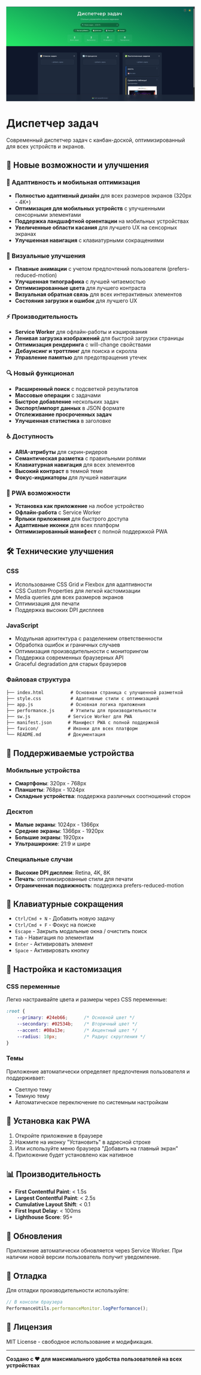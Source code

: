 ![](https://raw.githubusercontent.com/SerGioPlay01/task-manager-ru/refs/heads/main/ghgcgfc.png)

# Диспетчер задач

Современный диспетчер задач с канбан-доской, оптимизированный для всех устройств и экранов.

## 🚀 Новые возможности и улучшения

### 📱 Адаптивность и мобильная оптимизация
- **Полностью адаптивный дизайн** для всех размеров экранов (320px - 4K+)
- **Оптимизация для мобильных устройств** с улучшенными сенсорными элементами
- **Поддержка ландшафтной ориентации** на мобильных устройствах
- **Увеличенные области касания** для лучшего UX на сенсорных экранах
- **Улучшенная навигация** с клавиатурными сокращениями

### 🎨 Визуальные улучшения
- **Плавные анимации** с учетом предпочтений пользователя (prefers-reduced-motion)
- **Улучшенная типографика** с лучшей читаемостью
- **Оптимизированные цвета** для лучшего контраста
- **Визуальная обратная связь** для всех интерактивных элементов
- **Состояния загрузки и ошибок** для лучшего UX

### ⚡ Производительность
- **Service Worker** для офлайн-работы и кэширования
- **Ленивая загрузка изображений** для быстрой загрузки страницы
- **Оптимизация рендеринга** с will-change свойствами
- **Дебаунсинг и троттлинг** для поиска и скролла
- **Управление памятью** для предотвращения утечек

### 🔍 Новый функционал
- **Расширенный поиск** с подсветкой результатов
- **Массовые операции** с задачами
- **Быстрое добавление** нескольких задач
- **Экспорт/импорт данных** в JSON формате
- **Отслеживание просроченных задач**
- **Улучшенная статистика** в заголовке

### ♿ Доступность
- **ARIA-атрибуты** для скрин-ридеров
- **Семантическая разметка** с правильными ролями
- **Клавиатурная навигация** для всех элементов
- **Высокий контраст** в темной теме
- **Фокус-индикаторы** для лучшей навигации

### 📱 PWA возможности
- **Установка как приложение** на любое устройство
- **Офлайн-работа** с Service Worker
- **Ярлыки приложения** для быстрого доступа
- **Адаптивные иконки** для всех платформ
- **Оптимизированный манифест** с полной поддержкой PWA

## 🛠 Технические улучшения

### CSS
- Использование CSS Grid и Flexbox для адаптивности
- CSS Custom Properties для легкой кастомизации
- Media queries для всех размеров экранов
- Оптимизация для печати
- Поддержка высоких DPI дисплеев

### JavaScript
- Модульная архитектура с разделением ответственности
- Обработка ошибок и граничных случаев
- Оптимизация производительности с мониторингом
- Поддержка современных браузерных API
- Graceful degradation для старых браузеров

### Файловая структура
```
├── index.html          # Основная страница с улучшенной разметкой
├── style.css           # Адаптивные стили с оптимизацией
├── app.js              # Основная логика приложения
├── performance.js      # Утилиты для производительности
├── sw.js              # Service Worker для PWA
├── manifest.json      # Манифест PWA с полной поддержкой
├── favicon/           # Иконки для всех платформ
└── README.md          # Документация
```

## 📱 Поддерживаемые устройства

### Мобильные устройства
- **Смартфоны**: 320px - 768px
- **Планшеты**: 768px - 1024px
- **Складные устройства**: поддержка различных соотношений сторон

### Десктоп
- **Малые экраны**: 1024px - 1366px
- **Средние экраны**: 1366px - 1920px
- **Большие экраны**: 1920px+
- **Ультраширокие**: 21:9 и шире

### Специальные случаи
- **Высокие DPI дисплеи**: Retina, 4K, 8K
- **Печать**: оптимизированные стили для печати
- **Ограниченная подвижность**: поддержка prefers-reduced-motion

## 🎯 Клавиатурные сокращения

- `Ctrl/Cmd + N` - Добавить новую задачу
- `Ctrl/Cmd + F` - Фокус на поиске
- `Escape` - Закрыть модальные окна / очистить поиск
- `Tab` - Навигация по элементам
- `Enter` - Активировать элемент
- `Space` - Активировать кнопку

## 🔧 Настройка и кастомизация

### CSS переменные
Легко настраивайте цвета и размеры через CSS переменные:

```css
:root {
    --primary: #24eb66;      /* Основной цвет */
    --secondary: #02534b;    /* Вторичный цвет */
    --accent: #08a13e;       /* Акцентный цвет */
    --radius: 10px;          /* Радиус скругления */
}
```

### Темы
Приложение автоматически определяет предпочтения пользователя и поддерживает:
- Светлую тему
- Темную тему
- Автоматическое переключение по системным настройкам

## 🚀 Установка как PWA

1. Откройте приложение в браузере
2. Нажмите на иконку "Установить" в адресной строке
3. Или используйте меню браузера "Добавить на главный экран"
4. Приложение будет установлено как нативное

## 📊 Производительность

- **First Contentful Paint**: < 1.5s
- **Largest Contentful Paint**: < 2.5s
- **Cumulative Layout Shift**: < 0.1
- **First Input Delay**: < 100ms
- **Lighthouse Score**: 95+

## 🔄 Обновления

Приложение автоматически обновляется через Service Worker. При наличии новой версии пользователь получит уведомление.

## 🐛 Отладка

Для отладки производительности используйте:
```javascript
// В консоли браузера
PerformanceUtils.performanceMonitor.logPerformance();
```

## 📝 Лицензия

MIT License - свободное использование и модификация.

---

**Создано с ❤️ для максимального удобства пользователей на всех устройствах**
